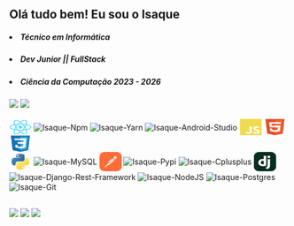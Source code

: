 ## Olá tudo bem! Eu sou o Isaque 
  ##### <li> Técnico em Informática
  ##### <li> Dev Junior || FullStack
  ##### <li> Ciência da Computação 2023 - 2026
  
  <img src="https://github-readme-stats.vercel.app/api?username=IsaqueRS&show_icons=true&theme=dark"/>
  <img src="https://github-readme-stats.vercel.app/api/top-langs/?username=IsaqueRS&theme=dark&layout=compact"/>
  
  <div style="display: inline_block"><br>
    <img align="center" alt="Isaque-React" height="30" width="40" src="https://raw.githubusercontent.com/devicons/devicon/master/icons/react/react-original.svg">
    <img align="center" alt="Isaque-Npm" height="40" width="40" src="https://cdn.jsdelivr.net/gh/devicons/devicon/icons/npm/npm-original-wordmark.svg"/>
    <img align="center" alt="Isaque-Yarn" height="35" width="40" src="https://cdn.jsdelivr.net/gh/devicons/devicon/icons/yarn/yarn-original.svg">
    <img align="center" alt="Isaque-Android-Studio" height="40" width="40"   
     src="https://cdn.jsdelivr.net/gh/devicons/devicon/icons/androidstudio/androidstudio-original.svg"/>
    <img align="center" alt="Isaque-Js" height="30" width="40" src="https://raw.githubusercontent.com/devicons/devicon/master/icons/javascript/javascript-plain.svg">
    <img align="center" alt="Isaque-HTML" height="30" width="40" src="https://raw.githubusercontent.com/devicons/devicon/master/icons/html5/html5-original.svg">
    <img align="center" alt="Isaque-CSS" height="30" width="40" src="https://raw.githubusercontent.com/devicons/devicon/master/icons/css3/css3-original.svg">
    <br>
    <img align="center" alt="Isaque-Python" height="35" width="40" src="https://raw.githubusercontent.com/devicons/devicon/master/icons/python/python-original.svg">
    <img align="center" alt="Isaque-MySQL" height="40" width="40"   
     src="https://cdn.jsdelivr.net/gh/devicons/devicon/icons/java/java-original.svg"/>
    <img align="center" alt="Isaque-Postman" height="35" width="40"   
     src="https://github.com/tandpfun/skill-icons/blob/main/icons/Postman.svg"/>
    <img align="center" alt="Isaque-Pypi" height="35" width="33" src="https://pypi.org/static/images/logo-small.2a411bc6.svg"/>
    <img align="center" alt="Isaque-Cplusplus" height="35" width="40" src="https://cdn.jsdelivr.net/gh/devicons/devicon/icons/cplusplus/cplusplus-original.svg">
    <img align="center" alt="Isaque-Django" height="35" width="40" src="https://raw.githubusercontent.com/tandpfun/skill-icons/59059d9d1a2c092696dc66e00931cc1181a4ce1f/icons/Django.svg"/>
      <img align="center" alt="Isaque-Django-Rest-Framework" height="70" width="90" src="https://icon.icepanel.io/Technology/png-shadow-512/Django-REST.png"/>
    <img align="center" alt="Isaque-NodeJS" height="35" width="40" src="https://cdn.jsdelivr.net/gh/devicons/devicon/icons/objectivec/objectivec-plain.svg"/>
    <img align="center" alt="Isaque-Postgres" height="40" width="40"   
     src="https://cdn.jsdelivr.net/gh/devicons/devicon/icons/postgresql/postgresql-original.svg"/>
    <img align="center" alt="Isaque-Git" height="30" width="40" src="https://cdn.jsdelivr.net/gh/devicons/devicon/icons/git/git-original.svg"/>
  </div>
    
##
   
  <div> 
     <a href="https://instagram.com/isaquerob?utm_source=qr&igshid=ZDc4ODBmNjlmNQ%3D%3D" target="_blank"><img src="https://img.shields.io/badge/Instagram-E4405F?style=for-the-badge&logo=instagram&logoColor=white" target="_blank"></a> 
    <a href = "isaqueroberto22@gmail.com"><img src="https://img.shields.io/badge/-Gmail-%23333?style=for-the-badge&logo=gmail&logoColor=white" target="_blank"></a>
    <a href="https://www.linkedin.com/in/isaque-roberto-19094b240/" target="_blank"><img src="https://img.shields.io/badge/-LinkedIn-%230077B5?style=for-the-badge&logo=linkedin&logoColor=white" target="_blank"></a> 
  </div>
